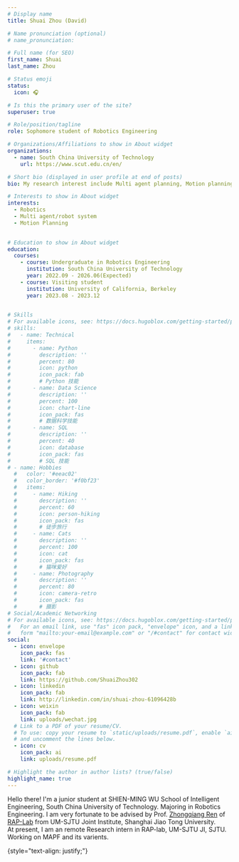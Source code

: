 ```yaml
---
# Display name
title: Shuai Zhou (David)

# Name pronunciation (optional)
# name_pronunciation: 

# Full name (for SEO)
first_name: Shuai
last_name: Zhou

# Status emoji
status:
  icon: 🎧

# Is this the primary user of the site?
superuser: true

# Role/position/tagline
role: Sophomore student of Robotics Engineering

# Organizations/Affiliations to show in About widget
organizations:
  - name: South China University of Technology
    url: https://www.scut.edu.cn/en/

# Short bio (displayed in user profile at end of posts)
bio: My research interest include Multi agent planning, Motion planning.

# Interests to show in About widget
interests:
  - Robotics
  - Multi agent/robot system
  - Motion Planning
  

# Education to show in About widget
education:
  courses:
    - course: Undergraduate in Robotics Engineering
      institution: South China University of Technology
      year: 2022.09 - 2026.06(Expected)
    - course: Visiting student 
      institution: University of California, Berkeley
      year: 2023.08 - 2023.12
    

# Skills
# For available icons, see: https://docs.hugoblox.com/getting-started/page-builder/#icons
# skills:
#   - name: Technical
#     items:
#       - name: Python
#         description: ''
#         percent: 80
#         icon: python
#         icon_pack: fab
#         # Python 技能
#       - name: Data Science
#         description: ''
#         percent: 100
#         icon: chart-line
#         icon_pack: fas
#         # 数据科学技能
#       - name: SQL
#         description: ''
#         percent: 40
#         icon: database
#         icon_pack: fas
#         # SQL 技能
# - name: Hobbies
  #   color: '#eeac02'
  #   color_border: '#f0bf23'
  #   items:
  #     - name: Hiking
  #       description: ''
  #       percent: 60
  #       icon: person-hiking
  #       icon_pack: fas
  #       # 徒步旅行
  #     - name: Cats
  #       description: ''
  #       percent: 100
  #       icon: cat
  #       icon_pack: fas
  #       # 猫咪爱好
  #     - name: Photography
  #       description: ''
  #       percent: 80
  #       icon: camera-retro
  #       icon_pack: fas
  #       # 摄影
# Social/Academic Networking
# For available icons, see: https://docs.hugoblox.com/getting-started/page-builder/#icons
#   For an email link, use "fas" icon pack, "envelope" icon, and a link in the
#   form "mailto:your-email@example.com" or "/#contact" for contact widget.
social:
  - icon: envelope
    icon_pack: fas
    link: '#contact'
  - icon: github
    icon_pack: fab
    link: https://github.com/ShuaiZhou302
  - icon: linkedin
    icon_pack: fab
    link: http://linkedin.com/in/shuai-zhou-61096428b
  - icon: weixin
    icon_pack: fab
    link: uploads/wechat.jpg
  # Link to a PDF of your resume/CV.
  # To use: copy your resume to `static/uploads/resume.pdf`, enable `ai` icons in `params.yaml`,
  # and uncomment the lines below.
  - icon: cv
    icon_pack: ai
    link: uploads/resume.pdf

# Highlight the author in author lists? (true/false)
highlight_name: true
---
```


Hello there! I'm a junior student at SHIEN-MING WU School of Intelligent Engineering, South China University of Technology. Majoring in Robotics Engineering. I am very fortunate to be advised by Prof. [Zhongqiang Ren](https://rap-lab.github.io/team/zren/) of [RAP-Lab](https://rap-lab.github.io/) from UM-SJTU Joint Institute, Shanghai Jiao Tong University. <br>
At present, I am an remote Research intern in RAP-lab, UM-SJTU JI, SJTU. Working on MAPF and its varients.  <br>

{style="text-align: justify;"}
